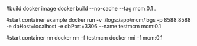 #build docker image
docker build --no-cache --tag mcm:0.1 .

#start container example
docker run -v ./logs:/app/mcm/logs -p 8588:8588 -e dbHost=localhost -e dbPort=3306 --name testmcm mcm:0.1 

#start container rm
docker rm -f testmcm
docker rmi -f mcm:0.1
